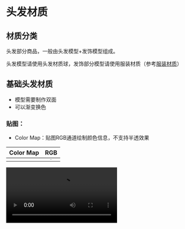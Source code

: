 # 头发材质

## 材质分类

头发部分商品，一般由头发模型+发饰模型组成。

头发模型请使用头发材质球，发饰部分模型请使用服装材质（参考[服装材质](./5_3_0_Clothing-material)）



## 基础头发材质

- 模型需要制作双面
- 可以渐变换色

### 贴图：

- Color Map：贴图RGB通道绘制颜色信息，不支持半透效果

| Color Map |                             RGB                              |
| :-------: | :----------------------------------------------------------: |
|           | <img src="https://arkimg.ark.online/1740391007804-3-1740393148216-1.png" alt="img" style="zoom: 10%;" /> |

<video controls src="https://arkimg.ark.online/20250224172350_rec_.mp4" />

### UV

- 头发材质包含渐变功能，需要搭配符合规格的UV才能使用

### 渐变换色UV：

- UV需要按照头发生长方向，从上到下尽可能竖直平铺。使用HairCheckerMap检查渐变效果。

- [点击下载HairCheckerMap文件](https://arkimg.ark.online/HairCheckerMap.zip)

![img](https://arkimg.ark.online/1740391007804-1-1740391132204-10.png)

- **UV符合渐变规则时**，使用材质渐变效果如视频所示：

<video controls src="https://arkimg.ark.online/20250218163247_rec_.mp4" />



### 非渐变换色UV

- UV无特殊限制，不需要匹配生长方向与UV区域方向。
- 因无法正确使用渐变换色功能，请自行制作贴图。
- 材质参数：渐变位置设置为1，渐变硬度设置为0时仅能更换漫反射颜色。避免因为渐变换色造成的效果错误。

![img](https://arkimg.ark.online/1740391007804-2.png)

- **UV不符合渐变规则时**，使用材质渐变效果如视频所示：

  <video controls src="https://arkimg.ark.online/20250218163456_rec_.mp4" />



### 材质参数

- 除基础贴图外，材质还提供效果参数调整功能
- 材质**默认参数可满足大部分模型使用**，一般情况仅需制作贴图即可，**无需过多参数调整**。

![img](https://arkimg.ark.online/1739959156285-5.png)

- 基础属性：
  - 漫反射颜色：可以整体调整色彩倾向
  - 渐变颜色：可以调整渐变区域的颜色
  - 渐变位置：调整渐变的位置，值为1时，只有漫反射颜色生效
  - 渐变硬度：调整渐变的软硬，值越大渐变越软，直越小渐变越硬
  - 渐变方向：调整渐变的方向，值为1时以UV竖向渐变，值为0时，以UV横向渐变。
- 物理属性：
  - 高光强度：暂无用途
  - 高光宽度：暂无用途
  - 高光位置：暂无用途
- 边缘光
  - 强度：调整边缘光的强弱。值越大，亮度越强
  - 宽度：调整边缘光宽度。值越大，边缘光越宽
  - 软硬：调整边缘光边缘软硬，值越小，边缘光过渡越硬，注意：值为0的时候表现会异常
  - 衰减强度：调整边缘光衰减范围，值越大，衰减越强

#### 材质参数效果

<video controls src="https://arkimg.ark.online/20250224144900_rec_.mp4" />



## 写实头发材质

- 写实头发分为不透明材质和半透明材质，模拟发丝效果的材质，模型需要制作双面
- 可以渐变换色

### 贴图：

- 材质默认贴图：提供基础Color Map，Normal Map贴图。
- [点击下载基础贴图文件](https://arkimg.ark.online/Basic%20Hair%20Texture.zip)
- 根据需要制作Color Map。
- Normal Map贴图暂不支持制作
- Color Map：
  - 贴图RGB通道绘制颜色信息
  - A通道绘制头发透贴（需要使用头发半透材质）
- Normal Map:
  - 使用默认法线贴图匹配发丝效果，（**暂不可更换**）
- 对应关系与效果参考如下：

|   Color Map    |                             RGB                              |                              A                               |
| :------------: | :----------------------------------------------------------: | :----------------------------------------------------------: |
|                | <img src="https://arkimg.ark.online/1739959156285-1.png" alt="img" style="zoom:50%;" /> | <img src="https://arkimg.ark.online/1739959156285-2.png" alt="img" style="zoom:50%;" /> |
| **Normal Map** |                           **RGB**                            |                                                              |
|                | <img src="https://arkimg.ark.online/1739959156285-3.png" alt="img" style="zoom:50%;" /> |                                                              |

<video controls src="https://arkimg.ark.online/20250224173300_rec_.mp4" />



### UV

- 头发材质包含渐变功能，需要搭配UV使用

### 渐变换色UV：

- 需要保证每个UV1块按头发的生长方向、从上到下尽可能竖直平铺。使用HairCheckerMap检查渐变效果
- [点击下载HairCheckerMap文件](https://arkimg.ark.online/HairCheckerMap.zip)
- UV2匹配Normal Map效果即可，无特殊要求

![img](https://arkimg.ark.online/1740391585903-12.png)

**UV符合渐变规则时**，使用材质渐变效果如视频所示：

<video controls src="https://arkimg.ark.online/UV%E8%A7%84%E8%8C%833.mp4" />



### 非渐变换色UV

- 不需要匹配HairCheckerMap，可根据自身贴图Alpha摆放
- UV2匹配Normal Map效果即可，无特殊要求

![img](https://arkimg.ark.online/1740391585904-13.png)

- 材质参数：渐变位置设置为1，渐变硬度设置为0时仅能更换漫反射颜色，避免因为渐变换色造成的效果错误

- **UV不符合渐变规则时**，使用材质渐变效果如视频所示：

  <video controls src="https://arkimg.ark.online/%E5%A4%B4%E5%8F%91%E6%A8%A1%E5%9E%8B2.mp4" />



### 材质参数

- 除基础贴图外，材质还提供效果参数调整功能
- 材质**默认参数可满足大部分模型使用**，一般情况仅需制作贴图即可，**无需过多参数调整**。

![img](https://arkimg.ark.online/1739959156285-4.png)

- 基础属性：
  - 漫反射颜色：可以整体调整色彩倾向
  - 渐变颜色：可以调整渐变区域的颜色
  - 渐变位置：调整渐变的位置，值为1时，只有漫反射颜色生效
  - 渐变硬度：调整渐变的软硬，值越大渐变越软，直越小渐变越硬
  - 渐变方向：调整渐变的方向，值为1时以UV竖向渐变，值为0时，以UV横向渐变。
- 物理属性：
  - 高光平铺密度：丝状高光的密度，值越大，丝越密集。
  - 高光强度：调整高光强度，值越大高光效果越强
  - 高光宽度：调整高光宽度，值越大高光区域越宽
  - 高光位置：调整高光位置
- 边缘光
  - 强度：调整边缘光的强弱。值越大，亮度越强
  - 宽度：调整边缘光宽度。值越大，边缘光越宽
  - 软硬：调整边缘光边缘软硬，值越小，边缘光过渡越硬，注意：值为0的时候表现会异常
  - 衰减强度：调整边缘光衰减范围，值越大，衰减越强

#### 材质参数效果

<video controls src="https://arkimg.ark.online/%E5%86%99%E5%AE%9E%E5%A4%B4%E5%8F%91%E6%9D%90%E8%B4%A8.mp4" />